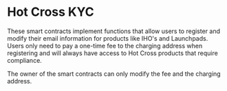 # Hot Cross KYC

These smart contracts implement functions that allow users to register and modify their email information for products like IHO's and Launchpads. Users only need to pay a one-time fee to the charging address when registering and will always have access to Hot Cross products that require compliance. 

The owner of the smart contracts can only modify the fee and the charging address.

